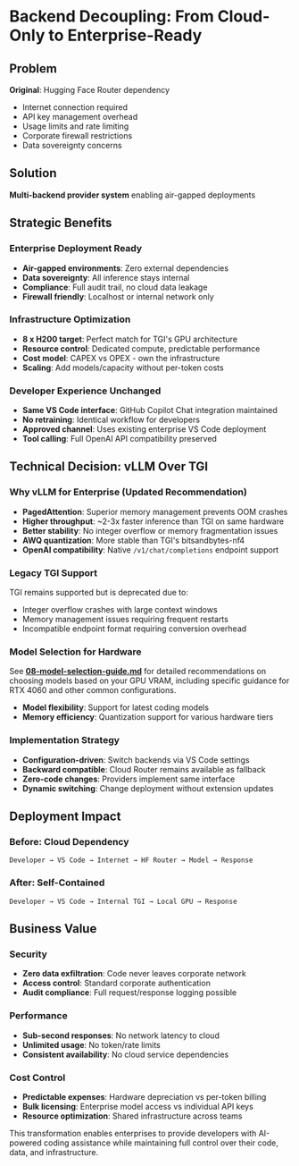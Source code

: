 # Backend Decoupling: From Cloud-Only to Enterprise-Ready

## Problem

**Original**: Hugging Face Router dependency
- Internet connection required
- API key management overhead
- Usage limits and rate limiting
- Corporate firewall restrictions
- Data sovereignty concerns

## Solution

**Multi-backend provider system** enabling air-gapped deployments

## Strategic Benefits

### Enterprise Deployment Ready
- **Air-gapped environments**: Zero external dependencies
- **Data sovereignty**: All inference stays internal
- **Compliance**: Full audit trail, no cloud data leakage
- **Firewall friendly**: Localhost or internal network only

### Infrastructure Optimization
- **8 x H200 target**: Perfect match for TGI's GPU architecture
- **Resource control**: Dedicated compute, predictable performance
- **Cost model**: CAPEX vs OPEX - own the infrastructure
- **Scaling**: Add models/capacity without per-token costs

### Developer Experience Unchanged
- **Same VS Code interface**: GitHub Copilot Chat integration maintained
- **No retraining**: Identical workflow for developers
- **Approved channel**: Uses existing enterprise VS Code deployment
- **Tool calling**: Full OpenAI API compatibility preserved

## Technical Decision: vLLM Over TGI

### Why vLLM for Enterprise (Updated Recommendation)
- **PagedAttention**: Superior memory management prevents OOM crashes
- **Higher throughput**: ~2-3x faster inference than TGI on same hardware
- **Better stability**: No integer overflow or memory fragmentation issues
- **AWQ quantization**: More stable than TGI's bitsandbytes-nf4
- **OpenAI compatibility**: Native `/v1/chat/completions` endpoint support

### Legacy TGI Support
TGI remains supported but is deprecated due to:
- Integer overflow crashes with large context windows
- Memory management issues requiring frequent restarts
- Incompatible endpoint format requiring conversion overhead

### Model Selection for Hardware
See **[08-model-selection-guide.md](./08-model-selection-guide.md)** for detailed recommendations on choosing models based on your GPU VRAM, including specific guidance for RTX 4060 and other common configurations.
- **Model flexibility**: Support for latest coding models
- **Memory efficiency**: Quantization support for various hardware tiers

### Implementation Strategy
- **Configuration-driven**: Switch backends via VS Code settings
- **Backward compatible**: Cloud Router remains available as fallback
- **Zero-code changes**: Providers implement same interface
- **Dynamic switching**: Change deployment without extension updates

## Deployment Impact

### Before: Cloud Dependency
```
Developer → VS Code → Internet → HF Router → Model → Response
```

### After: Self-Contained
```
Developer → VS Code → Internal TGI → Local GPU → Response
```

## Business Value

### Security
- **Zero data exfiltration**: Code never leaves corporate network
- **Access control**: Standard corporate authentication
- **Audit compliance**: Full request/response logging possible

### Performance
- **Sub-second responses**: No network latency to cloud
- **Unlimited usage**: No token/rate limits
- **Consistent availability**: No cloud service dependencies

### Cost Control
- **Predictable expenses**: Hardware depreciation vs per-token billing
- **Bulk licensing**: Enterprise model access vs individual API keys
- **Resource optimization**: Shared infrastructure across teams

This transformation enables enterprises to provide developers with AI-powered coding assistance while maintaining full control over their code, data, and infrastructure.